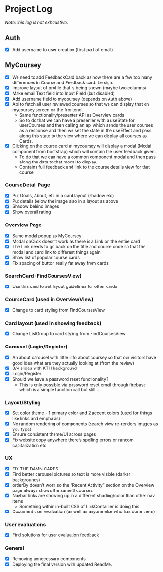 # Project Log

_Note: this log is not exhaustive._ 

## Auth
- [x] Add username to user creation (first part of email)

## MyCoursey
- [x] We need to add FeedbackCard back as now there are a few too many differences in Course and Feedback card. Le sigh.
- [x] Improve layout of profile that is being shown (maybe two columns)
- [x] Make email Text field into Input Field (but disabled)
- [x] Add username field to mycoursey (depends on Auth above)
- [x] Api to fetch all user reviewed courses so that we can display that on mycoursey screen on the frontend.
    - Same functionality/presenter API as Overview cards
    - So to do that we can have a presenter with a useState for userCourses and then calling an api which sends the user courses as a response and then we set the state in the useEffect and pass along this state to the view where we can display all courses as Cards. 
- [x] Clicking on the course card at mycoursey will display a modal (Modal component from bootstrap) which will contain the user feedback given. 
    - To do that we can have a common component modal and then pass along the data to that modal to display.
    - Contains full feedback and link to the course details view for that course

### CourseDetail Page
- [x] Put Goals, About, etc in a card layout (shadow etc) 
- [x] Put details below the image also in a layout as above 
- [x] Shadow behind images
- [x] Show overall rating

### Overview Page
- [x] Same modal popup as MyCoursey
- [x] Modal onClick doesn’t work as there is a Link on the entire card
- [x] The Link needs to go back on the title and course code so that the modal and card link to different things again
- [x] Show list of popular course cards
- [x] Fix spacing of button really far away from cards

### SearchCard (FindCoursesView)
- [x] Use this card to set layout guidelines for other cards

### CourseCard (used in OverviewView)
- [x] Change to card styling from FindCoursesView

### Card layout (used in showing feedback)
- [x] Change ListGroup to card styling from FindCoursesView

### Carousel (Login/Register)
- [x] An about carousel with little info about coursey so that our visitors have good idea what are they actually looking at (from the review)
- [x] 3/4 slides with KTH background
- [x] Login/Register
- [x] Should we have a password reset functionality?
    - This is only possible via password reset email through firebase which is a simple function call but still...

### Layout/Styling
- [x] Set color theme - 1 primary color and 2 accent colors (used for things like links and emphasis)
- [x] No random rendering of components (search view re-renders images as you type)
- [x] Ensure consistent theme/UI across pages
- [x] Fix website copy anywhere there’s spelling errors or random capitalization etc 

### UX
- [x] FIX THE DAMN CARDS
- [x] Find better carousel pictures so text is more visible (darker backgrounds)
- [x] orderBy doesn’t work so the “Recent Activity” section on the Overview page always shows the same 3 courses.
- [x] Navbar links are showing up in a different shading/color than other nav items
    - Something within in-built CSS of LinkContainer is doing this
- [x] Document user evaluation (as well as anyone else who has done them)

### User evaluations
- [x] Find solutions for user evaluation feedback

### General
- [x] Removing unnecessary components
- [x] Deploying the final version with updated ReadMe.
